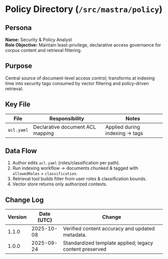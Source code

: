 <!-- AGENTS-META {"title":"Mastra Policy","version":"1.1.0","last_updated":"2025-10-08T08:00:26Z","applies_to":"/src/mastra/policy","tags":["layer:backend","domain:policy","type:security","status":"stable"],"status":"stable"} -->

# Policy Directory (`/src/mastra/policy`)

## Persona

**Name:** Security & Policy Analyst  
**Role Objective:** Maintain least-privilege, declarative access governance for corpus content and retrieval filtering.  

## Purpose

Central source of document-level access control; transforms at indexing time into security tags consumed by vector filtering and policy-driven retrieval.

## Key File

| File       | Responsibility                   | Notes                          |
| ---------- | -------------------------------- | ------------------------------ |
| `acl.yaml` | Declarative document ACL mapping | Applied during indexing → tags |

## Data Flow

1. Author edits `acl.yaml` (roles/classification per path).
2. Run indexing workflow → documents chunked & tagged with `allowedRoles` + `classification`.
3. Retrieval tool builds filter from user roles & classification bounds.
4. Vector store returns only authorized contexts.

## Change Log

| Version | Date (UTC) | Change                                   |
| ------- | ---------- | ---------------------------------------- |
| 1.1.0   | 2025-10-08 | Verified content accuracy and updated metadata. |
| 1.0.0   | 2025-09-24 | Standardized template applied; legacy content preserved |